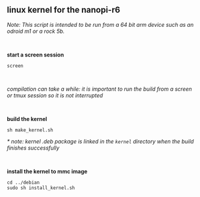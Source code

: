 ## linux kernel for the nanopi-r6

<i>Note: This script is intended to be run from a 64 bit arm device such as an odroid m1 or a rock 5b.</i>

<br/>

**start a screen session**
```
screen
```

<br/>

<i>compilation can take a while: it is important to run the build from a screen or tmux session so it is not interrupted</i>

<br/>

**build the kernel**
```
sh make_kernel.sh
```

<i>* note: kernel .deb package is linked in the ```kernel``` directory when the build finishes successfully</i>

<br/>

**install the kernel to mmc image**
```
cd ../debian
sudo sh install_kernel.sh
```

<br/>

